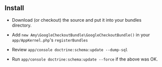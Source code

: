 ## Install ##

* Download (or checkout) the source and put it into your bundles
  directory.

* Add `new Amy\GoogleCheckoutBundle\GoogleCheckoutBundle()` in your
  `app/AppKernel.php`'s `registerBundles`

* Review `app/console doctrine:schema:update --dump-sql`

* Run `app/console doctrine:schema:update --force` if the above was OK.
